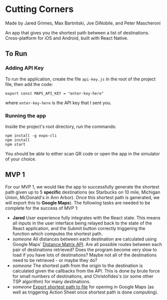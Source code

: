 # Cutting Corners

Made by Jared Grimes, Max Bartnitski, Joe DiNobile, and Peter Mascheroni 

An app that gives you the shortest path between a list of destinations. Cross-platform for iOS and Android, built with React Native.

## To Run

### Adding API Key

To run the application, create the file `api-key.js` in the root of the project file, then add the code:

```
export const MAPS_API_KEY = "enter-key-here"
```

where `enter-key-here` is the API key that I sent you.

### Running the app

Inside the project's root directory, run the commands:

```
npm install -g expo-cli
npm install
npm start
```

You should be able to either scan QR code or open the app in the simulator of your choice.

## MVP 1

For our MVP 1, we would like the app to successfully generate the shortest path given up to 5 **specific** destinations (ex Starbucks on 10 mile, Michigan Union, McDonald's in Ann Arbor). Once this shortest path is generated, we will export this to **Google Maps**). The following tasks are needed to be complete for the success of MVP 1:

- **Jared** User experience fully integrates with the React state. This means all inputs in the user interface being relayed back to the state of the React application, and the Submit button correctly triggering the function which computes the shortest path.
- *someone* All distances between each destination are calculated using Google Maps' [Distance Matrix API](https://developers.google.com/maps/documentation/distance-matrix/start). Are all possible routes between each pair of destinations retrieved? Does the program become very slow to load if you have lots of destinations? Maybe not all of the destinations need to be retrieved - or maybe they do?
- *someone*  The shortest path from the origin to the destination is calculated given the callbacks from the API. This is done by brute force for small numbers of destinations, and Christofides's (or some other TSP algorithm) for many destinations.
- *someone* [Export shortest path to file](https://support.google.com/mymaps/answer/3024836?co=GENIE.Platform%3DDesktop&hl=en) for opening in Google Maps (as well as triggering Action Sheet once shortest path is done computing).
